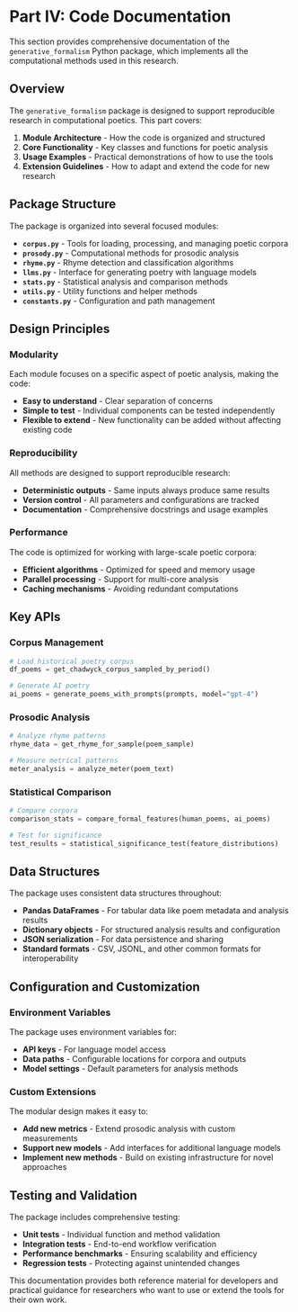 # Part IV: Code Documentation

This section provides comprehensive documentation of the `generative_formalism` Python package, which implements all the computational methods used in this research.

## Overview

The `generative_formalism` package is designed to support reproducible research in computational poetics. This part covers:

1. **Module Architecture** - How the code is organized and structured
2. **Core Functionality** - Key classes and functions for poetic analysis
3. **Usage Examples** - Practical demonstrations of how to use the tools
4. **Extension Guidelines** - How to adapt and extend the code for new research

## Package Structure

The package is organized into several focused modules:

- **`corpus.py`** - Tools for loading, processing, and managing poetic corpora
- **`prosody.py`** - Computational methods for prosodic analysis
- **`rhyme.py`** - Rhyme detection and classification algorithms  
- **`llms.py`** - Interface for generating poetry with language models
- **`stats.py`** - Statistical analysis and comparison methods
- **`utils.py`** - Utility functions and helper methods
- **`constants.py`** - Configuration and path management

## Design Principles

### Modularity
Each module focuses on a specific aspect of poetic analysis, making the code:
- **Easy to understand** - Clear separation of concerns
- **Simple to test** - Individual components can be tested independently
- **Flexible to extend** - New functionality can be added without affecting existing code

### Reproducibility
All methods are designed to support reproducible research:
- **Deterministic outputs** - Same inputs always produce same results
- **Version control** - All parameters and configurations are tracked
- **Documentation** - Comprehensive docstrings and usage examples

### Performance
The code is optimized for working with large-scale poetic corpora:
- **Efficient algorithms** - Optimized for speed and memory usage
- **Parallel processing** - Support for multi-core analysis
- **Caching mechanisms** - Avoiding redundant computations

## Key APIs

### Corpus Management
```python
# Load historical poetry corpus
df_poems = get_chadwyck_corpus_sampled_by_period()

# Generate AI poetry
ai_poems = generate_poems_with_prompts(prompts, model="gpt-4")
```

### Prosodic Analysis
```python
# Analyze rhyme patterns
rhyme_data = get_rhyme_for_sample(poem_sample)

# Measure metrical patterns  
meter_analysis = analyze_meter(poem_text)
```

### Statistical Comparison
```python
# Compare corpora
comparison_stats = compare_formal_features(human_poems, ai_poems)

# Test for significance
test_results = statistical_significance_test(feature_distributions)
```

## Data Structures

The package uses consistent data structures throughout:

- **Pandas DataFrames** - For tabular data like poem metadata and analysis results
- **Dictionary objects** - For structured analysis results and configuration
- **JSON serialization** - For data persistence and sharing
- **Standard formats** - CSV, JSONL, and other common formats for interoperability

## Configuration and Customization

### Environment Variables
The package uses environment variables for:
- **API keys** - For language model access
- **Data paths** - Configurable locations for corpora and outputs
- **Model settings** - Default parameters for analysis methods

### Custom Extensions
The modular design makes it easy to:
- **Add new metrics** - Extend prosodic analysis with custom measurements
- **Support new models** - Add interfaces for additional language models
- **Implement new methods** - Build on existing infrastructure for novel approaches

## Testing and Validation

The package includes comprehensive testing:
- **Unit tests** - Individual function and method validation
- **Integration tests** - End-to-end workflow verification
- **Performance benchmarks** - Ensuring scalability and efficiency
- **Regression tests** - Protecting against unintended changes

This documentation provides both reference material for developers and practical guidance for researchers who want to use or extend the tools for their own work.
